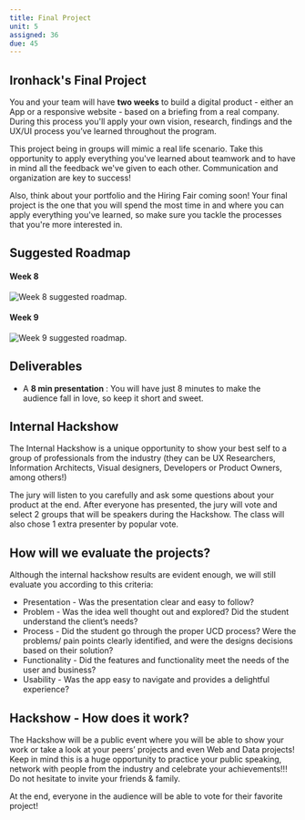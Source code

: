 ```yaml
---
title: Final Project
unit: 5
assigned: 36
due: 45
---
```



Ironhack's Final Project
--------------
You and your team will have **two weeks** to build a digital product - either an App or a responsive website - based on a briefing from a real company. During this process you'll apply your own vision, research, findings and the UX/UI process you’ve learned throughout the program.

This project being in groups will mimic a real life scenario. Take this opportunity to apply everything you've learned about teamwork and to have in mind all the feedback we've given to each other. Communication and organization are key to success!

Also, think about your portfolio and the Hiring Fair coming soon! Your final project is the one that you will spend the most time in and where you can apply everything you've learned, so make sure you tackle the processes that you're more interested in.




Suggested Roadmap
--------

#### Week 8
<img src="/assets/images/week8_roadmap.png" alt="Week 8 suggested roadmap." />

#### Week 9
<img src="/assets/images/week9_roadmap.png" alt="Week 9 suggested roadmap." />


Deliverables
----------

- A **8 min presentation** : You will have just 8 minutes to make the audience fall in love, so keep it short and sweet.


Internal Hackshow
-------------

The Internal Hackshow is a unique opportunity to show your best self to a group of professionals from the industry (they can be UX Researchers, Information Architects, Visual designers, Developers or Product Owners, among others!)

The jury will listen to you carefully and ask some questions about your product at the end. After everyone has presented, the jury will vote and select 2 groups that will be speakers during the Hackshow. The class will also chose 1 extra presenter by popular vote.


## How will we evaluate the projects?

Although the internal hackshow results are evident enough, we will still evaluate you according to this criteria:

- Presentation - Was the presentation clear and easy to follow?
- Problem - Was the idea well thought out and explored? Did the student understand the client’s needs?
- Process - Did the student go through the proper UCD process? Were the problems/ pain points clearly identified, and were the designs decisions based on their solution?
- Functionality - Did the features and functionality meet the needs of the user and business?
- Usability - Was the app easy to navigate and provides a delightful experience?


## Hackshow - How does it work?

The Hackshow will be a public event where you will be able to show your work or take a look at your peers’ projects and even Web and Data projects! Keep in mind this is a huge opportunity to practice your public speaking, network with people from the industry and celebrate your achievements!!! Do not hesitate to invite your friends & family.

At the end, everyone in the audience will be able to vote for their favorite project!
